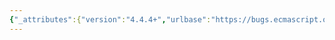 ```yaml
---
{"_attributes":{"version":"4.4.4+","urlbase":"https://bugs.ecmascript.org/","maintainer":"dherman@mozilla.com"},"bug":{"bug_id":4324,"creation_ts":"2015-04-18 12:39:00 -0700","short_desc":"\"strict mode code\" vs \"strict code\"","delta_ts":"2015-05-21 08:46:00 -0700","product":"Draft for 7th Edition","component":"Deferred from 6th edition","version":"unspecified","rep_platform":"All","op_sys":"All","bug_status":"CONFIRMED","priority":"Normal","bug_severity":"minor","everconfirmed":true,"reporter":{"uid":"jmdyck","name":"Michael Dyck"},"assigned_to":{"uid":"allen","name":"Allen Wirfs-Brock"},"long_desc":{"commentid":14296,"comment_count":0,"who":{"uid":"jmdyck","name":"Michael Dyck"},"bug_when":"2015-04-18 12:39:27 -0700","thetext":"Following up on Bug 4144...\n\nThere are 65 occurrences of \"strict mode code\",\nbut still 10 of \"strict code\".\nInsert \"mode\" into the latter?\n\nAlso, there are 4 occurrences of \"non-strict code\",\nbut still 1 of \"non-strict mode code\" (in 9.2).\nDelete \"mode\" from the latter?"}}}
---
```

